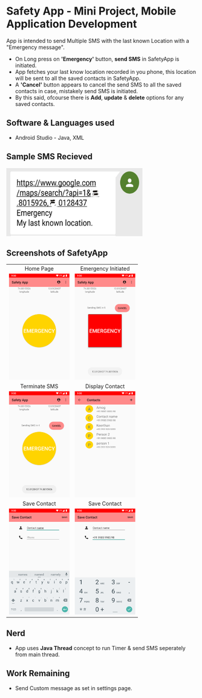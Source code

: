 # Safety App - Mini Project, Mobile Application Development

  App is intended to send Multiple SMS with the last known Location with a "Emergency message". </br>
 - On Long press on **'Emergency'** button, **send SMS** in SafetyApp is initiated. </br>
 - App fetches your last know location recorded in you phone, this location will be sent to all the saved contacts in SafetyApp. </br>  
 - A **'Cancel'** button appears to cancel the send SMS to all the saved contacts in case, mistakely send SMS is initiated. </br>
 - By this said, ofcourse there is **Add**, **update** & **delete** options for any saved contacts. </br>

## Software & Languages used
- Android Studio - Java, XML

## Sample SMS Recieved

<img src="./docs/assets/myLastKnownLocation.jpg" alt="MyLastKnownLocation" width="360" height="180">


## Screenshots of SafetyApp

|  |  |
|:-------------------------:|:-------------------------:|
| Home Page | Emergency Initiated|
| <img alt="" src="/docs/assets/home_page.png" width="160" height="280"> |<img alt="" src="/docs/assets/send_sms.png" width="160" height="280">|
| Terminate SMS | Display Contact |
|<img alt="" src="/docs/assets/cancel_send_sms.png" width="160" height="280">|<img alt="" src="/docs/assets/display_contact.png" width="160" height="280">|
| Save Contact | Save Contact |
|<img alt="" src="/docs/assets/add_contact_name.png" width="160" height="280">|<img alt="" src="/docs/assets/add_contact_phone.png" width="160" height="280">|

## Nerd
- App uses **Java Thread** concept to run Timer & send SMS seperately from main thread.

## Work Remaining
- Send Custom message as set in settings page.
